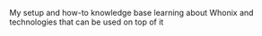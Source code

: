 My setup and how-to knowledge base learning about Whonix and technologies that can be used on top of it

